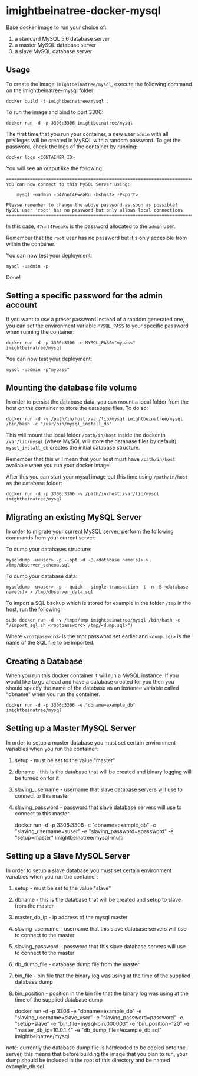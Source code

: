 imightbeinatree-docker-mysql
==================

Base docker image to run your choice of:
 1. a standard MySQL 5.6 database server
 2. a master MySQL database server
 3. a slave MySQL database server

Usage
-----

To create the image `imightbeinatree/mysql`, execute the following command on the imightbeinatree-mysql folder:

	docker build -t imightbeinatree/mysql .

To run the image and bind to port 3306:

	docker run -d -p 3306:3306 imightbeinatree/mysql

The first time that you run your container, a new user `admin` with all privileges 
will be created in MySQL with a random password. To get the password, check the logs
of the container by running:

	docker logs <CONTAINER_ID>

You will see an output like the following:

	========================================================================
	You can now connect to this MySQL Server using:

	    mysql -uadmin -p47nnf4FweaKu -h<host> -P<port>

	Please remember to change the above password as soon as possible!
	MySQL user 'root' has no password but only allows local connections
	========================================================================

In this case, `47nnf4FweaKu` is the password allocated to the `admin` user.

Remember that the `root` user has no password but it's only accesible from within the container.

You can now test your deployment:

	mysql -uadmin -p

Done!


Setting a specific password for the admin account
-------------------------------------------------

If you want to use a preset password instead of a random generated one, you can
set the environment variable `MYSQL_PASS` to your specific password when running the container:

	docker run -d -p 3306:3306 -e MYSQL_PASS="mypass" imightbeinatree/mysql

You can now test your deployment:

	mysql -uadmin -p"mypass"


Mounting the database file volume
---------------------------------

In order to persist the database data, you can mount a local folder from the host 
on the container to store the database files. To do so:

	docker run -d -v /path/in/host:/var/lib/mysql imightbeinatree/mysql /bin/bash -c "/usr/bin/mysql_install_db"

This will mount the local folder `/path/in/host` inside the docker in `/var/lib/mysql` (where MySQL will store the database files by default). `mysql_install_db` creates the initial database structure.

Remember that this will mean that your host must have `/path/in/host` available when you run your docker image!

After this you can start your mysql image but this time using `/path/in/host` as the database folder:

	docker run -d -p 3306:3306 -v /path/in/host:/var/lib/mysql imightbeinatree/mysql


Migrating an existing MySQL Server
----------------------------------

In order to migrate your current MySQL server, perform the following commands from your current server:

To dump your databases structure:

	mysqldump -u<user> -p --opt -d -B <database name(s)> > /tmp/dbserver_schema.sql

To dump your database data:

	mysqldump -u<user> -p --quick --single-transaction -t -n -B <database name(s)> > /tmp/dbserver_data.sql

To import a SQL backup which is stored for example in the folder `/tmp` in the host, run the following:

	sudo docker run -d -v /tmp:/tmp imightbeinatree/mysql /bin/bash -c "/import_sql.sh <rootpassword> /tmp/<dump.sql>")

Where `<rootpassword>` is the root password set earlier and `<dump.sql>` is the name of the SQL file to be imported.
  

Creating a Database
----------------------------------

When you run this docker container it will run a MySQL instance. If you would like to go ahead and have a database created for you then you should specify the name of the database as an instance variable called "dbname" when you run the container.

	docker run -d -p 3306:3306 -e "dbname=example_db" imightbeinatree/mysql

Setting up a Master MySQL Server
----------------------------------

In order to setup a master database you must set certain environment variables when you run the container:

1. setup - must be set to the value "master"
2. dbname - this is the database that will be created and binary logging will be turned on for it
3. slaving_username - username that slave database servers will use to connect to this master
4. slaving_password - password that slave database servers will use to connect to this master

	docker run -d -p 3306:3306 -e "dbname=example_db" -e "slaving_username=suser" -e "slaving_password=spassword" -e "setup=master"  imightbeinatree/mysql-multi 


Setting up a Slave MySQL Server
----------------------------------

In order to setup a slave database you must set certain environment variables when you run the container:

1. setup - must be set to the value "slave"
2. dbname - this is the database that will be created and setup to slave from the master
3. master_db_ip - ip address of the mysql master
4. slaving_username - username that this slave database servers will use to connect to the master
5. slaving_password - password that this slave database servers will use to connect to the master
6. db_dump_file - database dump file from the master
7. bin_file - bin file that the binary log was using at the time of the supplied database dump
8. bin_position - position in the bin file that the binary log was using at the time of the supplied database dump

	docker run -d -p 3306  -e "dbname=example_db" -e "slaving_username=slave_user" -e "slaving_password=password" -e "setup=slave" -e "bin_file=mysql-bin.000003" -e "bin_position=120" -e "master_db_ip=10.0.1.4" -e "db_dump_file=/example_db.sql"  imightbeinatree/mysql

note: currently the database dump file is hardcoded to be copied onto the server, this means that before building the image that you plan to run, your dump should be included in the root of this directory and be named example_db.sql.